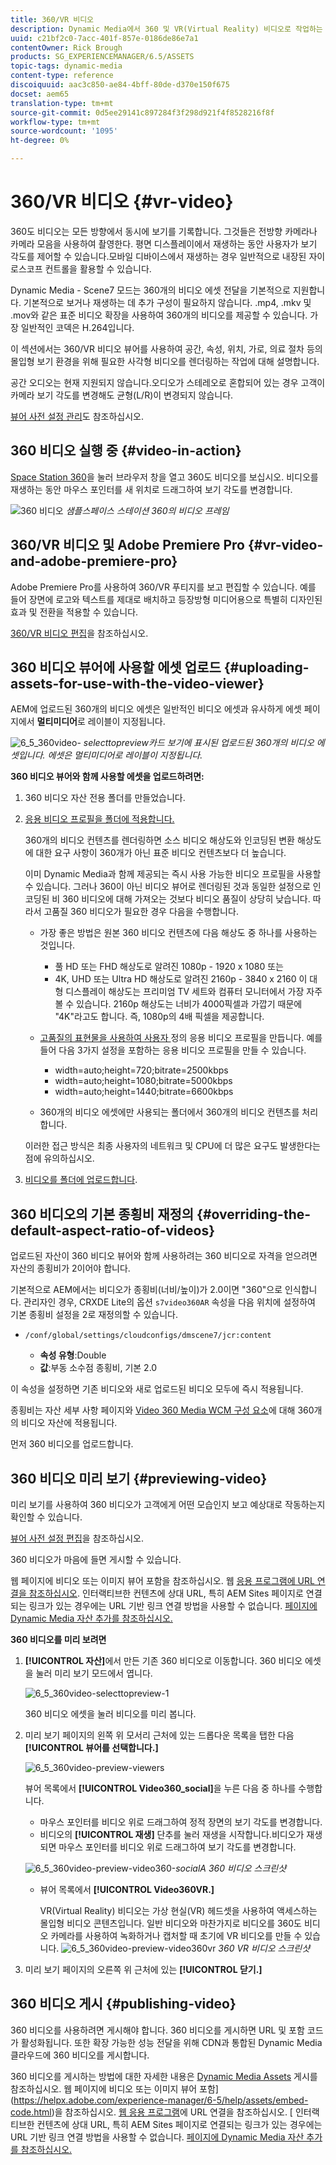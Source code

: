 ```yaml
---
title: 360/VR 비디오
description: Dynamic Media에서 360 및 VR(Virtual Reality) 비디오로 작업하는 방법을 알아봅니다.
uuid: c21bf2c0-7acc-401f-857e-0186de86e7a1
contentOwner: Rick Brough
products: SG_EXPERIENCEMANAGER/6.5/ASSETS
topic-tags: dynamic-media
content-type: reference
discoiquuid: aac3c850-ae84-4bff-80de-d370e150f675
docset: aem65
translation-type: tm+mt
source-git-commit: 0d5ee29141c897284f3f298d921f4f8528216f8f
workflow-type: tm+mt
source-wordcount: '1095'
ht-degree: 0%

---
```



# 360/VR 비디오 {#vr-video}

360도 비디오는 모든 방향에서 동시에 보기를 기록합니다. 그것들은 전방향 카메라나 카메라 모음을 사용하여 촬영한다. 평면 디스플레이에서 재생하는 동안 사용자가 보기 각도를 제어할 수 있습니다.모바일 디바이스에서 재생하는 경우 일반적으로 내장된 자이로스코프 컨트롤을 활용할 수 있습니다.

Dynamic Media - Scene7 모드는 360개의 비디오 에셋 전달을 기본적으로 지원합니다. 기본적으로 보거나 재생하는 데 추가 구성이 필요하지 않습니다. .mp4, .mkv 및 .mov와 같은 표준 비디오 확장을 사용하여 360개의 비디오를 제공할 수 있습니다. 가장 일반적인 코덱은 H.264입니다.

이 섹션에서는 360/VR 비디오 뷰어를 사용하여 공간, 속성, 위치, 가로, 의료 절차 등의 몰입형 보기 환경을 위해 필요한 사각형 비디오를 렌더링하는 작업에 대해 설명합니다.

공간 오디오는 현재 지원되지 않습니다.오디오가 스테레오로 혼합되어 있는 경우 고객이 카메라 보기 각도를 변경해도 균형(L/R)이 변경되지 않습니다.

[뷰어 사전 설정 관리](/help/assets/managing-viewer-presets.md)도 참조하십시오.

## 360 비디오 실행 중 {#video-in-action}

[Space Station 360](http://mobiletest.scene7.com/s7viewers/html5/Video360Viewer.html?asset=Viewers/space_station_360-AVS)을 눌러 브라우저 창을 열고 360도 비디오를 보십시오. 비디오를 재생하는 동안 마우스 포인터를 새 위치로 드래그하여 보기 각도를 변경합니다.

![360 비디오 ](assets/6_5_360videoiss_simplified.png)
*샘플스페이스 스테이션 360의 비디오 프레임*

## 360/VR 비디오 및 Adobe Premiere Pro {#vr-video-and-adobe-premiere-pro}

Adobe Premiere Pro를 사용하여 360/VR 푸티지를 보고 편집할 수 있습니다. 예를 들어 장면에 로고와 텍스트를 제대로 배치하고 등장방형 미디어용으로 특별히 디자인된 효과 및 전환을 적용할 수 있습니다.

[360/VR 비디오 편집](https://helpx.adobe.com/premiere-pro/how-to/edit-360-vr-video.html)을 참조하십시오.

## 360 비디오 뷰어에 사용할 에셋 업로드 {#uploading-assets-for-use-with-the-video-viewer}

AEM에 업로드된 360개의 비디오 에셋은 일반적인 비디오 에셋과 유사하게 에셋 페이지에서 **멀티미디어**&#x200B;로 레이블이 지정됩니다.

![6_5_360video-](assets/6_5_360video-selecttopreview.png)
*selecttopreview카드 보기에 표시된 업로드된 360개의 비디오 에셋입니다. 에셋은 멀티미디어로 레이블이 지정됩니다.*

**360 비디오 뷰어와 함께 사용할 에셋을 업로드하려면:**

1. 360 비디오 자산 전용 폴더를 만들었습니다.
1. [응용 비디오 프로필을 폴더에 적용합니다.](/help/assets/video-profiles.md#applying-a-video-profile-to-folders)

   360개의 비디오 컨텐츠를 렌더링하면 소스 비디오 해상도와 인코딩된 변환 해상도에 대한 요구 사항이 360개가 아닌 표준 비디오 컨텐츠보다 더 높습니다.

   이미 Dynamic Media과 함께 제공되는 즉시 사용 가능한 비디오 프로필을 사용할 수 있습니다. 그러나 360이 아닌 비디오 뷰어로 렌더링된 것과 동일한 설정으로 인코딩된 비 360 비디오에 대해 가져오는 것보다 비디오 품질이 상당히 낮습니다. 따라서 고품질 360 비디오가 필요한 경우 다음을 수행합니다.

   * 가장 좋은 방법은 원본 360 비디오 컨텐츠에 다음 해상도 중 하나를 사용하는 것입니다.

      * 풀 HD 또는 FHD 해상도로 알려진 1080p - 1920 x 1080 또는
      * 4K, UHD 또는 Ultra HD 해상도로 알려진 2160p - 3840 x 2160 이 대형 디스플레이 해상도는 프리미엄 TV 세트와 컴퓨터 모니터에서 가장 자주 볼 수 있습니다. 2160p 해상도는 너비가 4000픽셀과 가깝기 때문에 &quot;4K&quot;라고도 합니다. 즉, 1080p의 4배 픽셀을 제공합니다.
   * [고품질의 표현물을 사용하여 사용자 ](/help/assets/video-profiles.md#creating-a-video-encoding-profile-for-adaptive-streaming) 정의 응용 비디오 프로필을 만듭니다. 예를 들어 다음 3가지 설정을 포함하는 응용 비디오 프로필을 만들 수 있습니다.

      * width=auto;height=720;bitrate=2500kbps
      * width=auto;height=1080;bitrate=5000kbps
      * width=auto;height=1440;bitrate=6600kbps
   * 360개의 비디오 에셋에만 사용되는 폴더에서 360개의 비디오 컨텐츠를 처리합니다.

   이러한 접근 방식은 최종 사용자의 네트워크 및 CPU에 더 많은 요구도 발생한다는 점에 유의하십시오.

1. [비디오를 폴더에 업로드합니다](/help/assets/managing-video-assets.md#upload-and-preview-video-assets).

## 360 비디오의 기본 종횡비 재정의 {#overriding-the-default-aspect-ratio-of-videos}

업로드된 자산이 360 비디오 뷰어와 함께 사용하려는 360 비디오로 자격을 얻으려면 자산의 종횡비가 2이어야 합니다.

기본적으로 AEM에서는 비디오가 종횡비(너비/높이)가 2.0이면 &quot;360&quot;으로 인식합니다. 관리자인 경우, CRXDE Lite의 옵션 `s7video360AR` 속성을 다음 위치에 설정하여 기본 종횡비 설정을 2로 재정의할 수 있습니다.

* `/conf/global/settings/cloudconfigs/dmscene7/jcr:content`

   * **속성 유형**:Double
   * **값**:부동 소수점 종횡비, 기본 2.0

이 속성을 설정하면 기존 비디오와 새로 업로드된 비디오 모두에 즉시 적용됩니다.

종횡비는 자산 세부 사항 페이지와 [Video 360 Media WCM 구성 요소](/help/assets/adding-dynamic-media-assets-to-pages.md#dynamic-media-components)에 대해 360개의 비디오 자산에 적용됩니다.

먼저 360 비디오를 업로드합니다.

## 360 비디오 미리 보기 {#previewing-video}

미리 보기를 사용하여 360 비디오가 고객에게 어떤 모습인지 보고 예상대로 작동하는지 확인할 수 있습니다.

[뷰어 사전 설정 편집](/help/assets/managing-viewer-presets.md#editing-viewer-presets)을 참조하십시오.

360 비디오가 마음에 들면 게시할 수 있습니다.

웹 페이지에 비디오 또는 이미지 뷰어 포함을 참조하십시오.[](https://helpx.adobe.com/experience-manager/6-5/help/assets/embed-code.html)
웹  [응용 프로그램에 URL 연결을 참조하십시오](https://helpx.adobe.com/experience-manager/6-5/help/assets/linking-urls-to-yourwebapplication.html). 인터랙티브한 컨텐츠에 상대 URL, 특히 AEM Sites 페이지로 연결되는 링크가 있는 경우에는 URL 기반 링크 연결 방법을 사용할 수 없습니다.
[페이지에 Dynamic Media 자산 추가를 참조하십시오.](https://helpx.adobe.com/experience-manager/6-5/help/assets/adding-dynamic-media-assets-to-pages.html)

**360 비디오를 미리 보려면**

1. **[!UICONTROL 자산]**&#x200B;에서 만든 기존 360 비디오로 이동합니다. 360 비디오 에셋을 눌러 미리 보기 모드에서 엽니다.

   ![6_5_360video-selecttopreview-1](assets/6_5_360video-selecttopreview-1.png)

   360 비디오 에셋을 눌러 비디오를 미리 봅니다.

1. 미리 보기 페이지의 왼쪽 위 모서리 근처에 있는 드롭다운 목록을 탭한 다음 **[!UICONTROL 뷰어를 선택합니다.]**

   ![6_5_360video-preview-viewers](assets/6_5_360video-preview-viewers.png)

   뷰어 목록에서 **[!UICONTROL Video360_social]**&#x200B;을 누른 다음 중 하나를 수행합니다.

   * 마우스 포인터를 비디오 위로 드래그하여 정적 장면의 보기 각도를 변경합니다.
   * 비디오의 **[!UICONTROL 재생]** 단추를 눌러 재생을 시작합니다.비디오가 재생되면 마우스 포인터를 비디오 위로 드래그하여 보기 각도를 변경합니다.

   ![6_5_360video-preview-video360-](assets/6_5_360video-preview-video360-social.png)*socialA 360 비디오 스크린샷*

   * 뷰어 목록에서 **[!UICONTROL Video360VR.]**

      VR(Virtual Reality) 비디오는 가상 현실(VR) 헤드셋을 사용하여 액세스하는 몰입형 비디오 콘텐츠입니다. 일반 비디오와 마찬가지로 비디오를 360도 비디오 카메라를 사용하여 녹화하거나 캡처할 때 초기에 VR 비디오를 만들 수 있습니다.
   ![6_5_360video-preview-video360vr](assets/6_5_360video-preview-video360vr.png)
   *360 VR 비디오 스크린샷*

1. 미리 보기 페이지의 오른쪽 위 근처에 있는 **[!UICONTROL 닫기.]**

## 360 비디오 게시 {#publishing-video}

360 비디오를 사용하려면 게시해야 합니다. 360 비디오를 게시하면 URL 및 포함 코드가 활성화됩니다. 또한 확장 가능한 성능 전달을 위해 CDN과 통합된 Dynamic Media 클라우드에 360 비디오를 게시합니다.

360 비디오를 게시하는 방법에 대한 자세한 내용은 [Dynamic Media Assets](/help/assets/publishing-dynamicmedia-assets.md) 게시를 참조하십시오.
웹 페이지에 비디오 또는 이미지 뷰어 포함](https://helpx.adobe.com/experience-manager/6-5/help/assets/embed-code.html)을 참조하십시오.
[
웹 응용 프로그램](https://helpx.adobe.com/experience-manager/6-5/help/assets/linking-urls-to-yourwebapplication.html)에 URL 연결을 참조하십시오. [ 인터랙티브한 컨텐츠에 상대 URL, 특히 AEM Sites 페이지로 연결되는 링크가 있는 경우에는 URL 기반 링크 연결 방법을 사용할 수 없습니다.
[페이지에 Dynamic Media 자산 추가를 참조하십시오.](https://helpx.adobe.com/experience-manager/6-5/help/assets/adding-dynamic-media-assets-to-pages.html)
